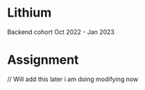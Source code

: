 # Lithium
Backend cohort Oct 2022 - Jan 2023


# Assignment
// Will add this later
i am doing modifying now 
